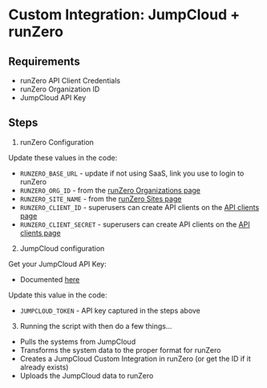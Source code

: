 # Custom Integration: JumpCloud + runZero

## Requirements

- runZero API Client Credentials
- runZero Organization ID
- JumpCloud API Key

## Steps

1. runZero Configuration

Update these values in the code:

- `RUNZERO_BASE_URL` - update if not using SaaS, link you use to login to runZero
- `RUNZERO_ORG_ID` - from the [runZero Organizations page](https://console.runzero.com/organizations)
- `RUNZERO_SITE_NAME` - from the [runZero Sites page](https://console.runzero.com/sites)
- `RUNZERO_CLIENT_ID` - superusers can create API clients on the [API clients page](https://console.runzero.com/account/api/clients)
- `RUNZERO_CLIENT_SECRET` - superusers can create API clients on the [API clients page](https://console.runzero.com/account/api/clients)

2. JumpCloud configuration

Get your JumpCloud API Key:

- Documented [here](https://docs.jumpcloud.com/api/1.0/index.html#section/API-Key)

Update this value in the code:

- `JUMPCLOUD_TOKEN` - API key captured in the steps above

3. Running the script with then do a few things...

- Pulls the systems from JumpCloud
- Transforms the system data to the proper format for runZero
- Creates a JumpCloud Custom Integration in runZero (or get the ID if it already exists)
- Uploads the JumpCloud data to runZero
